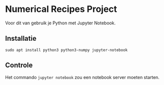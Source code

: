 # Numerical Recipes Project

Voor dit van gebruik je Python met Jupyter Notebook.

## Installatie

```
sudo apt install python3 python3-numpy jupyter-notebook
```

## Controle

Het commando `jupyter notebook` zou een notebook server moeten starten.
